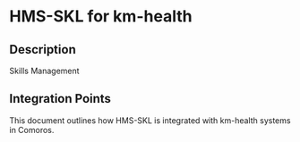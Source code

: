 # HMS-SKL for km-health

## Description

Skills Management

## Integration Points

This document outlines how HMS-SKL is integrated with km-health systems in Comoros.
